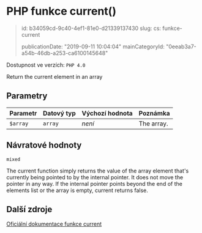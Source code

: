 PHP funkce current()
====================

> id: b34059cd-9c40-4ef1-81e0-d21339137430
> slug:
> 	cs: funkce-current
>
> publicationDate: "2019-09-11 10:04:04"
> mainCategoryId: "0eeab3a7-a54b-46db-a253-ca6100145648"

Dostupnost ve verzích: `PHP 4.0`

Return the current element in an array


Parametry
--------------

| Parametr | Datový typ | Výchozí hodnota | Poznámka |
|-----|-----|-----|-----|
| `$array` | `array` | *není* | The array. |


Návratové hodnoty
----------------

`mixed`

The current function simply returns the
value of the array element that's currently being pointed to by the
internal pointer. It does not move the pointer in any way. If the
internal pointer points beyond the end of the elements list or the array is
empty, current returns false.

Další zdroje
------------

[Oficiální dokumentace funkce current](https://www.php.net/manual/en/function.current.php)
